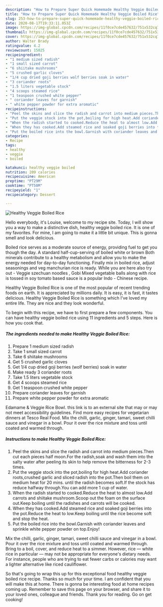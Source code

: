```yaml
---
description: "How to Prepare Super Quick Homemade Healthy Veggie Boiled Rice"
title: "How to Prepare Super Quick Homemade Healthy Veggie Boiled Rice"
slug: 253-how-to-prepare-super-quick-homemade-healthy-veggie-boiled-rice
date: 2020-08-17T19:33:11.053Z
image: https://img-global.cpcdn.com/recipes/11f0ce7cde457632/751x532cq70/healthy-veggie-boiled-rice-recipe-main-photo.jpg
thumbnail: https://img-global.cpcdn.com/recipes/11f0ce7cde457632/751x532cq70/healthy-veggie-boiled-rice-recipe-main-photo.jpg
cover: https://img-global.cpcdn.com/recipes/11f0ce7cde457632/751x532cq70/healthy-veggie-boiled-rice-recipe-main-photo.jpg
author: Walter Brady
ratingvalue: 4.2
reviewcount: 15025
recipeingredient:
- "1 medium sized radish"
- "1 small sized carrot"
- "6 shiitake mushrooms"
- "5 crushed garlic cloves"
- "1/4 cup dried goji berries wolf berries soak in water"
- "3 coriander roots"
- "1.5 liters vegetable stock"
- "4 scoops steamed rice"
- "1 teaspoon crushed white pepper"
- " coriander leaves for garnish"
- " white pepper powder for extra aromatic"
recipeinstructions:
- "Peel the skins and slice the radish and carrot into medium pieces.Then cut each pieces half moon.For the radish,soak and wash them into the salty water after peeling its skin to help remove the bitterness for 2-3 times."
- "Put the veggie stock into the pot,boiling for high heat.Add coriander roots,crushed garlic and sliced radish into the pot.Then boil them on medium heat for 20 mins. until the radish becomes soft.If the stock has reduce halfway through.You can add more 1 cup of water."
- "When the radish started to cooked.Reduce the heat to almost low.Add carrots and shiitake mushroom.Scoop out the foam on the surface out.Keep boiling until the radishes and carrots will be cooked."
- "When they has cooked.Add steamed rice and soaked goji berries into the pot.Reduce the heat to low.Keep boiling until the rice become soft and stop the heat."
- "Put the boiled rice into the bowl.Garnish with coriander leaves and sprinkle white pepper powder on top.Enjoy!"
categories:
- Recipe
tags:
- healthy
- veggie
- boiled

katakunci: healthy veggie boiled 
nutrition: 209 calories
recipecuisine: American
preptime: "PT29M"
cooktime: "PT50M"
recipeyield: "1"
recipecategory: Dessert

---
```



![Healthy Veggie Boiled Rice](https://img-global.cpcdn.com/recipes/11f0ce7cde457632/751x532cq70/healthy-veggie-boiled-rice-recipe-main-photo.jpg)

Hello everybody, it's Louise, welcome to my recipe site. Today, I will show you a way to make a distinctive dish, healthy veggie boiled rice. It is one of my favorites. For mine, I am going to make it a little bit unique. This is gonna smell and look delicious.

Boiled rice serves as a moderate source of energy, providing fuel to get you though the day. A standard half-cup-serving of boiled white or brown Both minerals contribute to a healthy metabolism and allow you to make the energy needed for day-to-day functioning. Finally mix in boiled rice, adjust seasonings and veg manchurian rice is ready. While you are here also try out - Veggie szechuan noodles , Gobi Mixed vegetable balls along with rice is tossed in soy tomato based sauce is a popular Indo - Chinese recipe.

Healthy Veggie Boiled Rice is one of the most popular of recent trending foods on earth. It is appreciated by millions daily. It is easy, it is fast, it tastes delicious. Healthy Veggie Boiled Rice is something which I've loved my entire life. They are nice and they look wonderful.


To begin with this recipe, we have to first prepare a few components. You can have healthy veggie boiled rice using 11 ingredients and 5 steps. Here is how you cook that.

<!--inarticleads1-->

##### The ingredients needed to make Healthy Veggie Boiled Rice:

1. Prepare 1 medium sized radish
1. Take 1 small sized carrot
1. Take 6 shiitake mushrooms
1. Get 5 crushed garlic cloves
1. Get 1/4 cup dried goji berries (wolf berries) soak in water
1. Make ready 3 coriander roots
1. Take 1.5 liters vegetable stock
1. Get 4 scoops steamed rice
1. Get 1 teaspoon crushed white pepper
1. Prepare  coriander leaves for garnish
1. Prepare  white pepper powder for extra aromatic


Edamame &amp; Veggie Rice Bowl. this link is to an external site that may or may not meet accessibility guidelines. Find more easy recipes for vegetarian dinners at Tesco Real Food. Mix the chilli, garlic, ginger, tamari, sweet chilli sauce and vinegar in a bowl. Pour it over the rice mixture and toss until coated and warmed through. 

<!--inarticleads2-->

##### Instructions to make Healthy Veggie Boiled Rice:

1. Peel the skins and slice the radish and carrot into medium pieces.Then cut each pieces half moon.For the radish,soak and wash them into the salty water after peeling its skin to help remove the bitterness for 2-3 times.
1. Put the veggie stock into the pot,boiling for high heat.Add coriander roots,crushed garlic and sliced radish into the pot.Then boil them on medium heat for 20 mins. until the radish becomes soft.If the stock has reduce halfway through.You can add more 1 cup of water.
1. When the radish started to cooked.Reduce the heat to almost low.Add carrots and shiitake mushroom.Scoop out the foam on the surface out.Keep boiling until the radishes and carrots will be cooked.
1. When they has cooked.Add steamed rice and soaked goji berries into the pot.Reduce the heat to low.Keep boiling until the rice become soft and stop the heat.
1. Put the boiled rice into the bowl.Garnish with coriander leaves and sprinkle white pepper powder on top.Enjoy!


Mix the chilli, garlic, ginger, tamari, sweet chilli sauce and vinegar in a bowl. Pour it over the rice mixture and toss until coated and warmed through. Bring to a boil, cover, and reduce heat to a simmer. However, rice — white rice in particular — may not be appropriate for everyone&#39;s dietary needs. For instance, people who are trying to eat fewer carbs or calories may want a lighter alternative like riced cauliflower. 

So that's going to wrap this up for this exceptional food healthy veggie boiled rice recipe. Thanks so much for your time. I am confident that you will make this at home. There is gonna be interesting food at home recipes coming up. Remember to save this page on your browser, and share it to your loved ones, colleague and friends. Thank you for reading. Go on get cooking!
